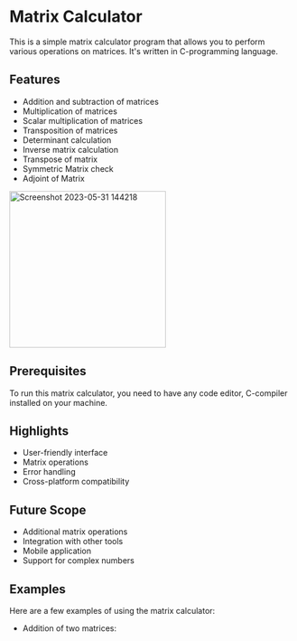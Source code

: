 # Matrix Calculator

This is a simple matrix calculator program that allows you to perform various operations on matrices. It's written in C-programming language.

## Features

- Addition and subtraction of matrices
- Multiplication of matrices
- Scalar multiplication of matrices
- Transposition of matrices
- Determinant calculation
- Inverse matrix calculation
- Transpose of matrix
- Symmetric Matrix check
- Adjoint of Matrix
<img width="277" alt="Screenshot 2023-05-31 144218" src="https://github.com/RohanRudra/Matrix_Calculator/assets/119700463/1634917b-3ad7-45fc-9bc8-f4274356b013">


## Prerequisites

To run this matrix calculator, you need to have any code editor, C-compiler installed on your machine.

## Highlights

- User-friendly interface
- Matrix operations
- Error handling
- Cross-platform compatibility

## Future Scope

- Additional matrix operations
- Integration with other tools
- Mobile application
- Support for complex numbers

## Examples

Here are a few examples of using the matrix calculator:

- Addition of two matrices:
